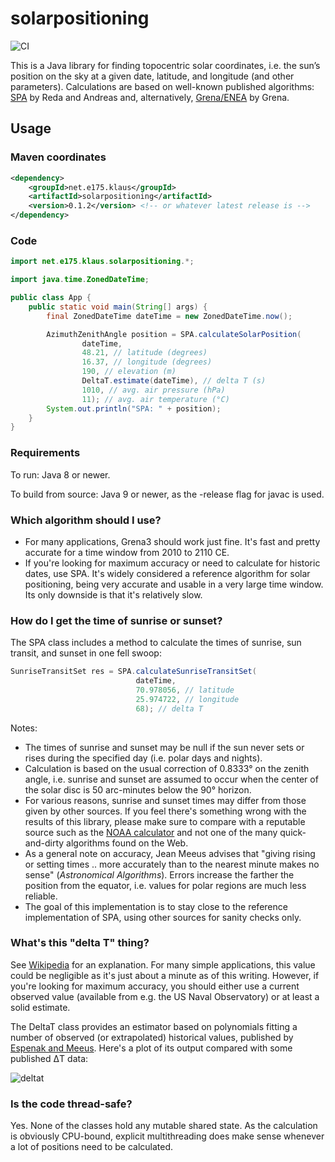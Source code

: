 # solarpositioning
![CI](https://github.com/KlausBrunner/solarpositioning/workflows/Java%20CI%20with%20Maven/badge.svg)

This is a Java library for finding topocentric solar coordinates, i.e. the sun’s position on the sky at a given date, latitude, and longitude (and other parameters). Calculations are based on well-known published algorithms: [SPA](http://dx.doi.org/10.1016/j.solener.2003.12.003) by Reda and Andreas and, alternatively, [Grena/ENEA](http://dx.doi.org/10.1016/j.solener.2012.01.024) by Grena.

## Usage

### Maven coordinates

```xml
<dependency>
    <groupId>net.e175.klaus</groupId>
    <artifactId>solarpositioning</artifactId>
    <version>0.1.2</version> <!-- or whatever latest release is -->
</dependency>
```

### Code

```java
import net.e175.klaus.solarpositioning.*;

import java.time.ZonedDateTime;

public class App {
    public static void main(String[] args) {
        final ZonedDateTime dateTime = new ZonedDateTime.now();

        AzimuthZenithAngle position = SPA.calculateSolarPosition(
                dateTime,
                48.21, // latitude (degrees)
                16.37, // longitude (degrees)
                190, // elevation (m)
                DeltaT.estimate(dateTime), // delta T (s)
                1010, // avg. air pressure (hPa)
                11); // avg. air temperature (°C)
        System.out.println("SPA: " + position);
    }
}
```

### Requirements

To run: Java 8 or newer.

To build from source: Java 9 or newer, as the -release flag for javac is used.

### Which algorithm should I use?

* For many applications, Grena3 should work just fine. It's fast and pretty accurate for a time window from 2010 to 2110 CE.
* If you're looking for maximum accuracy or need to calculate for historic dates, use SPA. It's widely considered a reference algorithm for solar positioning, being very accurate and usable in a very large time window. Its only downside is that it's relatively slow.

### How do I get the time of sunrise or sunset?

The SPA class includes a method to calculate the times of sunrise, sun transit, and sunset in one fell swoop:

```java
SunriseTransitSet res = SPA.calculateSunriseTransitSet(
                            dateTime, 
                            70.978056, // latitude  
                            25.974722, // longitude
                            68); // delta T
```

Notes:
 
 * The times of sunrise and sunset may be null if the sun never sets or rises during the specified day (i.e. polar days and nights).
 * Calculation is based on the usual correction of 0.8333° on the zenith angle, i.e. sunrise and sunset are assumed to occur when the center of the solar disc is 50 arc-minutes below the 90° horizon.
 * For various reasons, sunrise and sunset times may differ from those given by other sources. If you feel there's something wrong with the results of this library, please make sure to compare with a reputable source such as the [NOAA calculator](http://www.esrl.noaa.gov/gmd/grad/solcalc/) and not one of the many quick-and-dirty algorithms found on the Web.   
 * As a general note on accuracy, Jean Meeus advises that "giving rising or setting times .. more accurately than to the nearest minute makes no sense" (_Astronomical Algorithms_). Errors increase the farther the position from the equator, i.e. values for polar regions are much less reliable.    
 * The goal of this implementation is to stay close to the reference implementation of SPA, using other sources for sanity checks only.

### What's this "delta T" thing?

See [Wikipedia](https://en.wikipedia.org/wiki/ΔT) for an explanation. For many simple applications, this value could be negligible as it's just about a minute as of this writing. However, if you're looking for maximum accuracy, you should either use a current observed value (available from e.g. the US Naval Observatory) or at least a solid estimate.

The DeltaT class provides an estimator based on polynomials fitting a number of observed (or extrapolated) historical values, published by [Espenak and Meeus](http://eclipse.gsfc.nasa.gov/SEcat5/deltatpoly.html). Here's a plot of its output compared with some published ΔT data:

![deltat](resources/deltat.png)

### Is the code thread-safe?

Yes. None of the classes hold any mutable shared state. As the calculation is obviously CPU-bound, explicit multithreading does make sense whenever a lot of positions need to be calculated.
